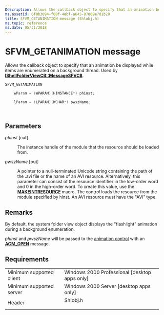 ```yaml
---
Description: Allows the callback object to specify that an animation be displayed while items are enumerated on a background thread. Used by IShellFolderViewCB::MessageSFVCB.
ms.assetid: 6f8b3894-f08f-4ebf-a645-87869e7d1b20
title: SFVM_GETANIMATION message (Shlobj.h)
ms.topic: reference
ms.date: 05/31/2018
---
```


# SFVM\_GETANIMATION message

Allows the callback object to specify that an animation be displayed while items are enumerated on a background thread. Used by [**IShellFolderViewCB::MessageSFVCB**](/windows/win32/api/shlobj_core/nf-shlobj_core-ishellfolderviewcb-messagesfvcb).


```C++
SFVM_GETANIMATION 

    wParam = (WPARAM)(HINSTANCE*) phinst;

    lParam = (LPARAM)(WCHAR*) pwszName;

            
```



## Parameters

<dl> <dt>

*phinst* \[out\]
</dt> <dd>

The instance handle of the module that the resource should be loaded from.

</dd> <dt>

*pwszName* \[out\]
</dt> <dd>

A pointer to a null-terminated Unicode string containing the path of the .avi file or the name of an AVI resource. Alternatively, this parameter can consist of the resource identifier in the low-order word and 0 in the high-order word. To create this value, use the [**MAKEINTRESOURCE**](/windows/win32/api/winuser/nf-winuser-makeintresourcea) macro. The control loads the resource from the module specified by hinst. An AVI resource must have the "AVI" type.

</dd> </dl>

## Remarks

By default, the system folder view object displays the "flashlight" animation during a background enumeration.

*phinst* and *pwszName* will be passed to the [animation control](../controls/animation-control-overview.md) with an [**ACM\_OPEN**](../controls/acm-open.md) message.

## Requirements



|                                     |                                                                                     |
|-------------------------------------|-------------------------------------------------------------------------------------|
| Minimum supported client<br/> | Windows 2000 Professional \[desktop apps only\]<br/>                          |
| Minimum supported server<br/> | Windows 2000 Server \[desktop apps only\]<br/>                                |
| Header<br/>                   | <dl> <dt>Shlobj.h</dt> </dl> |



 

 